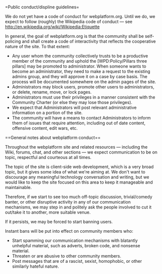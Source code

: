 =Public conduct/displine guidelines=

We do not yet have a code of conduct for webplatform.org. Until we do, we expect to follow (roughly) the Wikipedia code of conduct — see http://en.wikipedia.org/wiki/Wikipedia:Etiquette

In general, the goal of webplatform.org is that the community shall be self-policing and shall create a code of interactivity that reflects the cooperative nature of the site. To that extent:

* Any user whom the community collectively trusts to be a productive member of the community and uphold the [WPD:Policy/Pillars three pillars] may be promoted to administrator. When someone wants to become an administrator, they need to make a request to the existing admins group, and they will approve it on a case by case basis. The process will be documented somewhere on the admin pages of the site.
* Administrators may block users, promote other users to administrators, or delete, rename, move, or lock pages.
* Administrators must use their privileges in a manner consistent with the Community Charter (or else they may lose those privileges).
* We expect that Administrators will post relevant administrative information on a portion of the site.
* The community will have a means to contact Administrators to inform them of issues that require attention, including out of date content, offensive content, edit wars, etc.

==General notes about webplatform conduct==

Throughout the webplatform site and related resources — including the Wiki, forums, chat, and other sections — we expect communication to be on topic, respectful and courteous at all times.

The topic of the site is client-side web development, which is a very broad topic, but it gives some idea of what we're aiming at. We don't want to discourage any meaningful technology conversation and writing, but we would like to keep the site focused on this area to keep it manageable and maintainable.

Therefore, if we start to see too much off-topic discussion, trivial/comedy banter, or other disruptive activity in any of our communication mechanisms, we may step in and politely ask the people involved to cut it out/take it to another, more suitable venue.

If it persists, we may be forced to start banning users.

Instant bans will be put into effect on community members who:

* Start spamming our communication mechanisms with blatantly unhelpful material, such as adverts, broken code, and nonsense material.
* Threaten or are abusive to other community members.
* Post messages that are of a rascist, sexist, homophobic, or other similarly hateful nature.